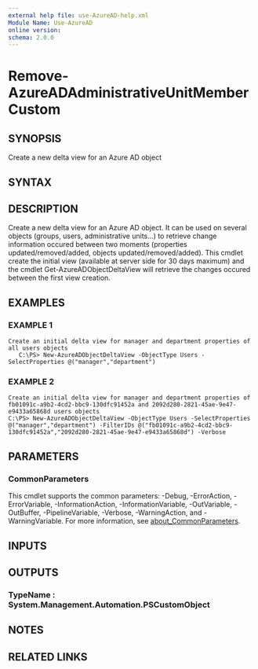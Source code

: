 ```yaml
---
external help file: use-AzureAD-help.xml
Module Name: Use-AzureAD
online version:
schema: 2.0.0
---
```


# Remove-AzureADAdministrativeUnitMemberCustom

## SYNOPSIS
Create a new delta view for an Azure AD object

## SYNTAX

## DESCRIPTION
Create a new delta view for an Azure AD object.
It can be used on several objects (groups, users, administrative units...) to retrieve change information occured between two moments (properties updated/removed/added, objects updated/removed/added).
This cmdlet create the initial view (available at server side for 30 days maximum) and the cmdlet Get-AzureADObjectDeltaView will retrieve the changes occured between the first view creation.

## EXAMPLES

### EXAMPLE 1
```
Create an initial delta view for manager and department properties of all users objects
   C:\PS> New-AzureADObjectDeltaView -ObjectType Users -SelectProperties @("manager","department")
```

### EXAMPLE 2
```
Create an initial delta view for manager and department properties of fb01091c-a9b2-4cd2-bbc9-130dfc91452a and 2092d280-2821-45ae-9e47-e9433a65868d users objects
C:\PS> New-AzureADObjectDeltaView -ObjectType Users -SelectProperties @("manager","department") -FilterIDs @("fb01091c-a9b2-4cd2-bbc9-130dfc91452a","2092d280-2821-45ae-9e47-e9433a65868d") -Verbose
```

## PARAMETERS

### CommonParameters
This cmdlet supports the common parameters: -Debug, -ErrorAction, -ErrorVariable, -InformationAction, -InformationVariable, -OutVariable, -OutBuffer, -PipelineVariable, -Verbose, -WarningAction, and -WarningVariable. For more information, see [about_CommonParameters](http://go.microsoft.com/fwlink/?LinkID=113216).

## INPUTS

## OUTPUTS

### TypeName : System.Management.Automation.PSCustomObject
## NOTES

## RELATED LINKS
